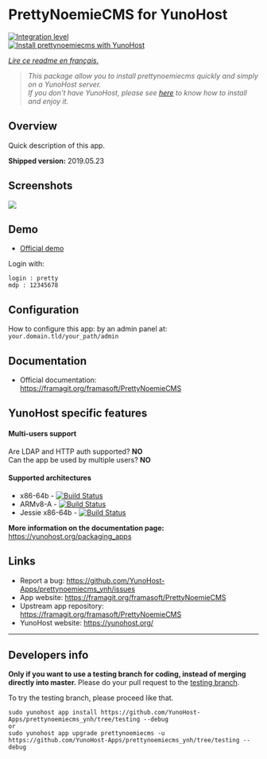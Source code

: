 # PrettyNoemieCMS for YunoHost

[![Integration level](https://dash.yunohost.org/integration/prettynoemiecms.svg)](https://dash.yunohost.org/appci/app/prettynoemiecms)  
[![Install prettynoemiecms with YunoHost](https://install-app.yunohost.org/install-with-yunohost.png)](https://install-app.yunohost.org/?app=prettynoemiecms)

*[Lire ce readme en français.](./README_fr.md)*

> *This package allow you to install prettynoemiecms quickly and simply on a YunoHost server.  
If you don't have YunoHost, please see [here](https://yunohost.org/#/install) to know how to install and enjoy it.*

## Overview
Quick description of this app.

**Shipped version:** 2019.05.23

## Screenshots

![](https://framablog.org/wp-content/uploads/2018/02/pages-framasite-theme-light.gif)

## Demo

* [Official demo](https://demo-pretty-noemie.frama.site)

Login with:

    login : pretty
    mdp : 12345678


## Configuration

How to configure this app: by an admin panel at: `your.domain.tld/your_path/admin`

## Documentation

 * Official documentation: https://framagit.org/framasoft/PrettyNoemieCMS

## YunoHost specific features

#### Multi-users support

Are LDAP and HTTP auth supported? **NO**  
Can the app be used by multiple users? **NO**

#### Supported architectures

* x86-64b - [![Build Status](https://ci-apps.yunohost.org/ci/logs/prettynoemiecms%20%28Apps%29.svg)](https://ci-apps.yunohost.org/ci/apps/prettynoemiecms/)
* ARMv8-A - [![Build Status](https://ci-apps-arm.yunohost.org/ci/logs/prettynoemiecms%20%28Apps%29.svg)](https://ci-apps-arm.yunohost.org/ci/apps/prettynoemiecms/)
* Jessie x86-64b - [![Build Status](https://ci-stretch.nohost.me/ci/logs/prettynoemiecms%20%28Apps%29.svg)](https://ci-stretch.nohost.me/ci/apps/prettynoemiecms/)

**More information on the documentation page:**  
https://yunohost.org/packaging_apps

## Links

 * Report a bug: https://github.com/YunoHost-Apps/prettynoemiecms_ynh/issues
 * App website: https://framagit.org/framasoft/PrettyNoemieCMS
 * Upstream app repository: https://framagit.org/framasoft/PrettyNoemieCMS
 * YunoHost website: https://yunohost.org/

---

Developers info
----------------

**Only if you want to use a testing branch for coding, instead of merging directly into master.**
Please do your pull request to the [testing branch](https://github.com/YunoHost-Apps/prettynoemiecms_ynh/tree/testing).

To try the testing branch, please proceed like that.
```
sudo yunohost app install https://github.com/YunoHost-Apps/prettynoemiecms_ynh/tree/testing --debug
or
sudo yunohost app upgrade prettynoemiecms -u https://github.com/YunoHost-Apps/prettynoemiecms_ynh/tree/testing --debug
```
